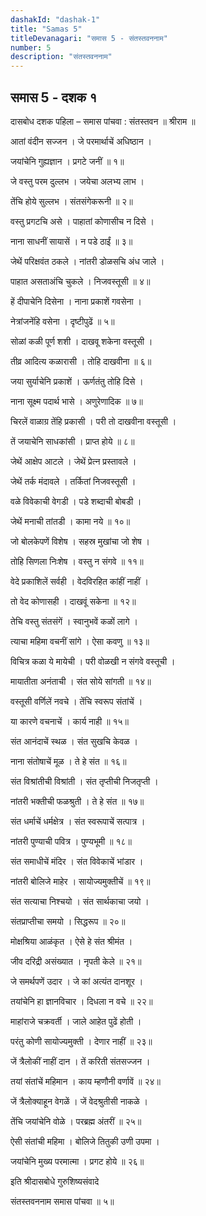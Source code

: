 ```yaml
---
dashakId: "dashak-1"
title: "Samas 5"
titleDevanagari: "समास 5 - संतस्तवननाम"
number: 5
description: "संतस्तवननाम"
---
```


## समास 5 - दशक १

दासबोध दशक पहिला – समास पांचवा : संतस्तवन
॥ श्रीराम ॥

आतां वंदीन सज्जन । जे परमार्थाचें अधिष्ठान ।

जयांचेनि गुह्यज्ञान । प्रगटे जनीं ॥ १॥

जे वस्तु परम दुल्लभ । जयेचा अलभ्य लाभ ।

तेंचि होये सुल्लभ । संतसंगेकरूनी ॥ २॥

वस्तु प्रगटचि असे । पाहातां कोणासीच न दिसे ।

नाना साधनीं सायासें । न पडे ठाईं ॥ ३॥

जेथें परिक्षवंत ठकले । नांतरी डोळसचि अंध जाले ।

पाहात असताअंचि चुकले । निजवस्तूसी ॥ ४॥

हें दीपाचेनि दिसेना । नाना प्रकाशें गवसेना ।

नेत्रांजनेंहि वसेना । दृष्टीपुढें ॥ ५॥

सोळां कळी पूर्ण शशी । दाखवू शकेना वस्तूसी ।

तीव्र आदित्य कळारासी । तोहि दाखवीना ॥ ६॥

जया सुर्याचेनि प्रकाशें । ऊर्णतंतु तोहि दिसे ।

नाना सूक्ष्म पदार्थ भासे । अणुरेणादिक ॥ ७॥

चिरलें वाळाग्र तेंहि प्रकासी । परी तो दाखवीना वस्तूसी ।

तें जयाचेनि साधकांसी । प्राप्त होये ॥ ८॥

जेथें आक्षेप आटले । जेथें प्रेत्न प्रस्तावले ।

जेथें तर्क मंदावले । तर्कितां निजवस्तूसी ।

वळे विवेकाची वेगडी । पडे शब्दाची बोबडी ।

जेथें मनाची तांतडी । कामा नये ॥ १०॥

जो बोलकेपणें विशेष । सहस्र मुखांचा जो शेष ।

तोहि सिणला निःशेष । वस्तु न संगवे ॥ ११॥

वेदे प्रकाशिलें सर्वही । वेदविरहित कांहीं नाहीं ।

तो वेद कोणासही । दाखवूं सकेना ॥ १२॥

तेचि वस्तु संतसंगें । स्वानुभवें कळों लागे ।

त्याचा महिमा वचनीं सांगे । ऐसा कवणु ॥ १३॥

विचित्र कळा ये मायेची । परी वोळखी न संगवे वस्तूची ।

मायातीता अनंताची । संत सोये सांगती ॥ १४॥

वस्तूसी वर्णिलें नवचे । तेंचि स्वरूप संतांचें ।

या कारणे वचनाचें । कार्य नाही ॥ १५॥

संत आनंदाचें स्थळ । संत सुखचि केवळ ।

नाना संतोषाचें मूळ । ते हे संत ॥ १६॥

संत विश्रांतीची विश्रांती । संत तृप्तीची निजतृप्ती ।

नांतरी भक्तीची फळश्रुती । ते हे संत ॥ १७॥

संत धर्माचें धर्मक्षेत्र । संत स्वरूपाचें सत्पात्र ।

नांतरी पुण्याची पवित्र । पुण्यभूमी ॥ १८॥

संत समाधीचें मंदिर । संत विवेकाचें भांडार ।

नांतरी बोलिजे माहेर । सायोज्यमुक्तीचें ॥ १९॥

संत सत्याचा निश्चयो । संत सार्थकाचा जयो ।

संतप्राप्तीचा समयो । सिद्धरूप ॥ २०॥

मोक्षश्रिया आळंकृत । ऐसे हे संत श्रीमंत ।

जीव दरिद्री असंख्यात । नृपती केले ॥ २१॥

जे समर्थपणें उदार । जे कां अत्यंत दानशूर ।

तयांचेनि हा ज्ञानविचार । दिधला न वचे ॥ २२॥

माहांराजे चक्रवर्ती । जाले आहेत पुढें होती ।

परंतु कोणी सायोज्यमुक्ती । देणार नाहीं ॥ २३॥

जें त्रैलोकीं नाहीं दान । तें करिती संतसज्जन ।

तयां संतांचें महिमान । काय म्हणौनी वर्णावें ॥ २४॥

जें त्रैलोक्याहून वेगळें । जें वेदश्रुतीसी नाकळे ।

तेंचि जयांचेनि वोळे । परब्रह्म अंतरीं ॥ २५॥

ऐसी संतांची महिमा । बोलिजे तितुकी उणी उपमा ।

जयांचेनि मुख्य परमात्मा । प्रगट होये ॥ २६॥

इति श्रीदासबोधे गुरुशिष्यसंवादे

संतस्तवननाम समास पांचवा ॥ ५॥
